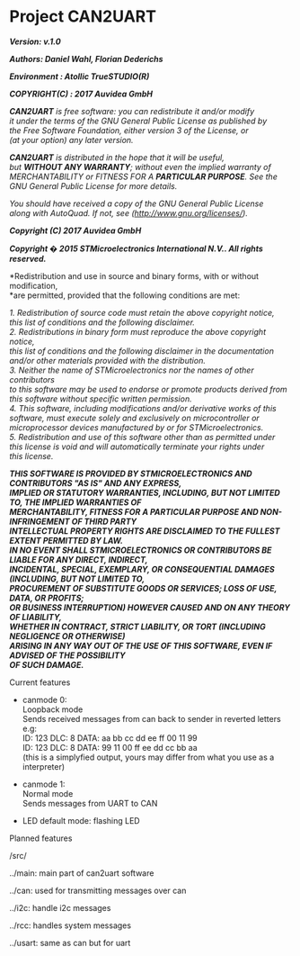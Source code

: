# Project CAN2UART <br /> 


***Version: v.1.0*** <br />

***Authors: Daniel Wahl, Florian Dederichs*** <br />

***Environment  : Atollic TrueSTUDIO(R)*** <br />

***COPYRIGHT(C) : 2017 Auvidea GmbH*** <br />
   
   ***CAN2UART** is free software: you can redistribute it and/or modify* <br />
   *it under the terms of the GNU General Public License as published by* <br />
   *the Free Software Foundation, either version 3 of the License, or* <br />
   *(at your option) any later version.* <br />
   
   ***CAN2UART** is distributed in the hope that it will be useful,* <br />
   *but **WITHOUT ANY WARRANTY**; without even the implied warranty of* <br />
   *MERCHANTABILITY or FITNESS FOR A **PARTICULAR PURPOSE**.  See the* <br />
   *GNU General Public License for more details.* <br />
   
   *You should have received a copy of the GNU General Public License* <br />
   *along with AutoQuad.  If not, see (http://www.gnu.org/licenses/).* <br />
   
   ***Copyright (C) 2017 Auvidea GmbH*** <br />
   
   
   ***Copyright � 2015 STMicroelectronics International N.V.. All rights reserved.*** <br />

   *Redistribution and use in source and binary forms, with or without modification, <br />
   *are permitted, provided that the following conditions are met: <br />

   *1.	Redistribution of source code must retain the above copyright notice,* <br />
        *this list of conditions and the following disclaimer.* <br />
   *2.	Redistributions in binary form must reproduce the above copyright notice,* <br />
        *this list of conditions and the following disclaimer in the documentation* <br />
        *and/or other materials provided with the distribution.* <br />
   *3.	Neither the name of STMicroelectronics nor the names of other contributors* <br />
        *to this software may be used to endorse or promote products derived from* <br />
        *this software without specific written permission.* <br />
   *4.	This software, including modifications and/or derivative works of this* <br />
        *software, must execute solely and exclusively on microcontroller or* <br />
        *microprocessor devices manufactured by or for STMicroelectronics.* <br />
   *5.	Redistribution and use of this software other than as permitted under* <br />
        *this license is void and will automatically terminate your rights under* <br />
        *this license.* <br />

   ***THIS SOFTWARE IS PROVIDED BY STMICROELECTRONICS AND CONTRIBUTORS "AS IS" AND ANY EXPRESS,*** <br />
   ***IMPLIED OR STATUTORY WARRANTIES, INCLUDING, BUT NOT LIMITED TO, THE IMPLIED WARRANTIES OF*** <br />
   ***MERCHANTABILITY, FITNESS FOR A PARTICULAR PURPOSE AND NON-INFRINGEMENT OF THIRD PARTY*** <br />
   ***INTELLECTUAL PROPERTY RIGHTS ARE DISCLAIMED TO THE FULLEST EXTENT PERMITTED BY LAW.*** <br />
   ***IN NO EVENT SHALL STMICROELECTRONICS OR CONTRIBUTORS BE LIABLE FOR ANY DIRECT, INDIRECT,*** <br />
   ***INCIDENTAL, SPECIAL, EXEMPLARY, OR CONSEQUENTIAL DAMAGES (INCLUDING, BUT NOT LIMITED TO,*** <br />
   ***PROCUREMENT OF SUBSTITUTE GOODS OR SERVICES; LOSS OF USE, DATA, OR PROFITS;*** <br />
   ***OR BUSINESS INTERRUPTION) HOWEVER CAUSED AND ON ANY THEORY OF LIABILITY,*** <br />
   ***WHETHER IN CONTRACT, STRICT LIABILITY, OR TORT (INCLUDING NEGLIGENCE OR OTHERWISE)*** <br />
   ***ARISING IN ANY WAY OUT OF THE USE OF THIS SOFTWARE, EVEN IF ADVISED OF THE POSSIBILITY*** <br />
   ***OF SUCH DAMAGE.*** <br />
   
  Current features <br />
  - canmode 0: <br />
    Loopback mode <br />
    Sends received messages from can back to sender in reverted letters <br />
    e.g: <br />
    ID: 123 DLC: 8 DATA: aa bb cc dd ee ff 00 11 99 <br />
    ID: 123 DLC: 8 DATA: 99 11 00 ff ee dd cc bb aa <br />
    (this is a simplyfied output, yours may differ from what you use as a interpreter) <br />
    
 - canmode 1: <br />
    Normal mode <br />
    Sends messages from UART to CAN <br />
    
 - LED default mode: flashing LED <br />

 Planned features <br />

  /src/ <br />

  ../main: main part of can2uart software <br />

  ../can: used for transmitting messages over can <br />

  ../i2c: handle i2c messages <br />

  ../rcc: handles system messages <br />

  ../usart: same as can but for uart <br />




